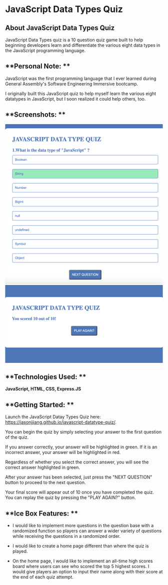 # **JavaScript Data Types Quiz** 

## **About JavaScript Data Types Quiz**

JavaScript Data Types quiz is a 10 question quiz game built to help beginning developers learn and differentiate the various eight data types in the JavaScript programming language.

## **Personal Note: **

JavaScript was the first programming language that I ever learned during General Assembly's Software Engineering Immersive bootcamp.

I originally built this JavaScript quiz to help myself learn the various eight datatypes in JavaScript, but I soon realized it could help others, too.

## **Screenshots: **

![Home page](image-1.png)
![Final score](image.png)

## **Technologies Used: ** 

**JavaScript, HTML, CSS, Express.JS**

## **Getting Started: **

Launch the JavaScript Datay Types Quiz here: https://jasonjjiang.github.io/javascript-datatype-quiz/.

You can begin the quiz by simply selecting your answer to the first question of the quiz.

If you answer correctly, your answer will be highlighted in green. If it is an incorrect answer, your answer will be highlighted in red.

Regardless of whether you select the correct answer, you will see the correct answer highlighted in green. 

After your answer has been selected, just press the "NEXT QUESTION" button to proceed to the next question. 

Your final score will appear out of 10 once you have completed the quiz. You can replay the quiz by pressing the "PLAY AGAIN?" button.

## **Ice Box Features: **

- I would like to implement more questions in the question base with a randomized function so players can answer a wider variety of questions while receiving the questions in a randomized order.

- I would like to create a home page different than where the quiz is played.

- On the home page, I would like to implement an all-time high scores board where users can see who scored the top 5 highest scores. I would give players an option to input their name along with their score at the end of each quiz attempt.

